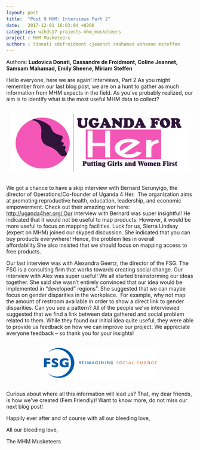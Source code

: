 ```yaml
---
layout: post
title:  "Post 9 MHM: Interviews Part 2"
date:   2017-12-01 16:03:04 +0200
categories: wihds17 projects mhm_musketeers
project : MHM Musketeers
authors : ldonati cdefroidmont cjeannet smahamad esheene msteffen
---
```


Authors: **Ludovica Donati, Cassandre de Froidmont, Coline Jeannet, Samsam Mahamad, Emily Sheene, Miriam Steffen**


Hello everyone, here we are again! Interviews, Part 2.As you might remember from our last blog post, we are on a hunt to gather as much information from MHM expects in the field. As you’ve probably realized, our
aim is to identify what is the most useful MHM data to collect? 


<br>
<center><img src="/images/ugandaforherfinallogo.jpg  " alt=""  width="60%"></center>
<br>


We got a chance to have a skip interview with Bernard Serunyigo, the director of Operations/Co-founder of Uganda 4 Her.  The organization aims at promoting reproductive health, education, leadership, and economic empowerment. Check out their amazing wor here: http://uganda4her.org/.Our interview with Bernard was super insightful! He indicated that it would not
be useful to map products. However, it would be more useful to focus on mapping facilities. Luck for us, Sierra Lindsay (expert on MHM) joined our skyped discussion. She indicated that you can buy products everywhere! Hence, the problem lies in overall affordability.She also insisted that we should focus on mapping access to free products.


Our last interview was with Alexandra Geertz, the director of the FSG. The FSG is a consulting firm that works towards creating social change. Our interview with Alex was super useful! We all started brainstorming our ideas together. She said she wasn’t entirely convinced that our idea would be implemented in “developed” regions”. She suggested that we can maybe focus on gender
disparities in the workplace.  For example, why not map the amount of restroom available in order to show a direct
link to gender disparities. Can you see a pattern? All of the people we’ve interviewed suggested that we find a link between data gathered and social problem related to them. While they found our initial idea quite useful, they were able to provide us feedback on how we can improve our project. We appreciate everyone feedback – so thank you for your insights! 


<br>
<center><img src="/images/FSg1.jpg  " alt=""  width="60%"></center>
<br>


Curious about where all this information will lead us? That, my dear friends, is how we’ve created (Fem.Friendly)! Want to know
more, do not miss our next blog post! 

Happily ever after and of course with all our bleeding love,  

All our bleeding love,

The MHM Musketeers
